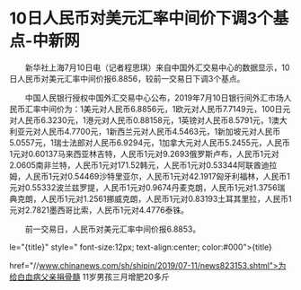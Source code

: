 # 10日人民币对美元汇率中间价下调3个基点-中新网

　　新华社上海7月10日电（记者程思琪）来自中国外汇交易中心的数据显示，10日人民币对美元汇率中间价报6.8856，较前一交易日下调3个基点。

　　中国人民银行授权中国外汇交易中心公布，2019年7月10日银行间外汇市场人民币汇率中间价为：1美元对人民币6.8856元，1欧元对人民币7.7149元，100日元对人民币6.3230元，1港元对人民币0.88158元，1英镑对人民币8.5791元，1澳大利亚元对人民币4.7700元，1新西兰元对人民币4.5463元，1新加坡元对人民币5.0557元，1瑞士法郎对人民币6.9294元，1加拿大元对人民币5.2455元，人民币1元对0.60137马来西亚林吉特，人民币1元对9.2693俄罗斯卢布，人民币1元对2.0605南非兰特，人民币1元对171.52韩元，人民币1元对0.53344阿联酋迪拉姆，人民币1元对0.54469沙特里亚尔，人民币1元对42.1917匈牙利福林，人民币1元对0.55332波兰兹罗提，人民币1元对0.9674丹麦克朗，人民币1元对1.3756瑞典克朗，人民币1元对1.2561挪威克朗，人民币1元对0.83193土耳其里拉，人民币1元对2.7821墨西哥比索，人民币1元对4.4776泰铢。

　　前一交易日，人民币对美元汇率中间价报6.8853。

le="{title}" style=" font-size:12px; text-align:center; color:#000">{title}

href="//www.chinanews.com/sh/shipin/2019/07-11/news823153.shtml">为给白血病父亲捐骨髓 11岁男孩三月增肥20多斤
